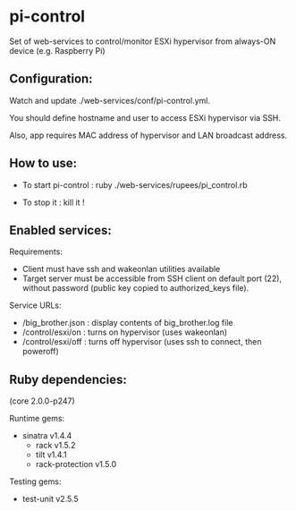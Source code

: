 pi-control
==========

Set of web-services to control/monitor ESXi hypervisor from always-ON device (e.g. Raspberry Pi)


Configuration:
--------------
Watch and update ./web-services/conf/pi-control.yml.

You should define hostname and user to access ESXi hypervisor via SSH.

Also, app requires MAC address of hypervisor and LAN broadcast address.


How to use:
-----------
- To start pi-control : ruby ./web-services/rupees/pi_control.rb

- To stop it : kill it !


Enabled services:
-----------------

Requirements:
- Client must have ssh and wakeonlan utilities available
- Target server must be accessible from SSH client on default port (22), without password (public key copied to authorized_keys file).

Service URLs:
- /big_brother.json : display contents of big_brother.log file
- /control/esxi/on : turns on hypervisor (uses wakeonlan)
- /control/esxi/off : turns off hypervisor (uses ssh to connect, then poweroff)



Ruby dependencies:
------------------
(core 2.0.0-p247)

Runtime gems:
- sinatra v1.4.4
  - rack v1.5.2
  - tilt v1.4.1
  - rack-protection v1.5.0

Testing gems:
- test-unit v2.5.5